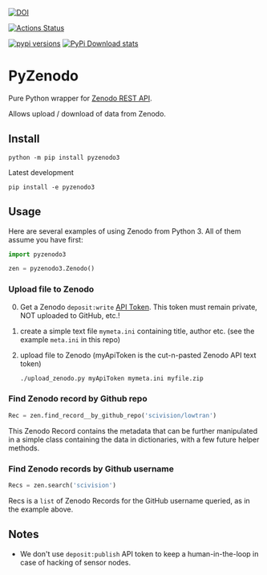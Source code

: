 [![DOI](https://zenodo.org/badge/138543765.svg)](https://zenodo.org/badge/latestdoi/138543765)

[![Actions Status](https://github.com/space-physics/pyzenodo3/workflows/ci/badge.svg)](https://github.com/space-physics/pyzenodo3/actions)

[![pypi versions](https://img.shields.io/pypi/pyversions/pyzenodo3.svg)](https://pypi.python.org/pypi/pyzenodo3)
[![PyPi Download stats](http://pepy.tech/badge/pyzenodo3)](http://pepy.tech/project/pyzenodo3)

# PyZenodo

Pure Python wrapper for [Zenodo REST API](http://developers.zenodo.org/).

Allows upload / download of data from Zenodo.


## Install

    python -m pip install pyzenodo3

Latest development

    pip install -e pyzenodo3

## Usage

Here are several examples of using Zenodo from Python 3.
All of them assume you have first:

```python
import pyzenodo3

zen = pyzenodo3.Zenodo()
```

### Upload file to Zenodo

0. Get a Zenodo `deposit:write` [API Token](https://zenodo.org/account/settings/applications/tokens/new/).
   This token must remain private, NOT uploaded to GitHub, etc.!
1. create a simple text file `mymeta.ini` containing title, author etc. (see the example `meta.ini` in this repo)
2. upload file to Zenodo  (myApiToken is the cut-n-pasted Zenodo API text token)

   ```sh
   ./upload_zenodo.py myApiToken mymeta.ini myfile.zip
   ```


### Find Zenodo record by Github repo

```python
Rec = zen.find_record__by_github_repo('scivision/lowtran')
```
This Zenodo Record contains the metadata that can be further manipulated in a simple class containing the data in dictionaries, with a few future helper methods.

### Find Zenodo records by Github username

```python
Recs = zen.search('scivision')
```
Recs is a `list` of Zenodo Records for the GitHub username queried, as in the example above.


## Notes

* We don't use `deposit:publish` API token to keep a human-in-the-loop in case of hacking of sensor nodes.
